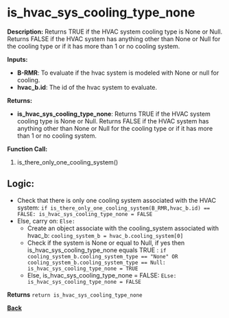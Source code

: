 # is_hvac_sys_cooling_type_none  

**Description:** Returns TRUE if the HVAC system cooling type is None or Null. Returns FALSE if the HVAC system has anything other than None or Null for the cooling type or if it has more than 1 or no cooling system.   

**Inputs:**  
- **B-RMR**: To evaluate if the hvac system is modeled with None or null for cooling.   
- **hvac_b.id**: The id of the hvac system to evaluate.  

**Returns:**  
- **is_hvac_sys_cooling_type_none**: Returns TRUE if the HVAC system cooling type is None or Null. Returns FALSE if the HVAC system has anything other than None or Null for the cooling type or if it has more than 1 or no cooling system.  
 
**Function Call:** 
1. is_there_only_one_cooling_system()  

## Logic:   
- Check that there is only one cooling system associated with the HVAC system: `if is_there_only_one_cooling_system(B_RMR,hvac_b.id) == FALSE: is_hvac_sys_cooling_type_none = FALSE`  
- Else, carry on: `Else: `
    - Create an object associate with the cooling_system associated with hvac_b: `cooling_system_b = hvac_b.cooling_system[0]`
    - Check if the system is None or equal to Null, if yes then is_hvac_sys_cooling_type_none equals TRUE  : `if cooling_system_b.cooling_system_type == "None" OR cooling_system_b.cooling_system_type == Null: is_hvac_sys_cooling_type_none = TRUE` 
    - Else, is_hvac_sys_cooling_type_none = FALSE: `ELse: is_hvac_sys_cooling_type_none = FALSE`  

**Returns** `return is_hvac_sys_cooling_type_none`  

**[Back](../../../_toc.md)**

